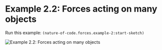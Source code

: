# Example 2.2: Forces acting on many objects

Run this example: `(nature-of-code.forces.example-2:start-sketch)`

![Example 2.2: Forces acting on many objects](https://raw.githubusercontent.com/mark-gerarts/nature-of-code/master/screenshots/Example%202.2%3A%20Forces%20acting%20on%20many%20objects.gif)